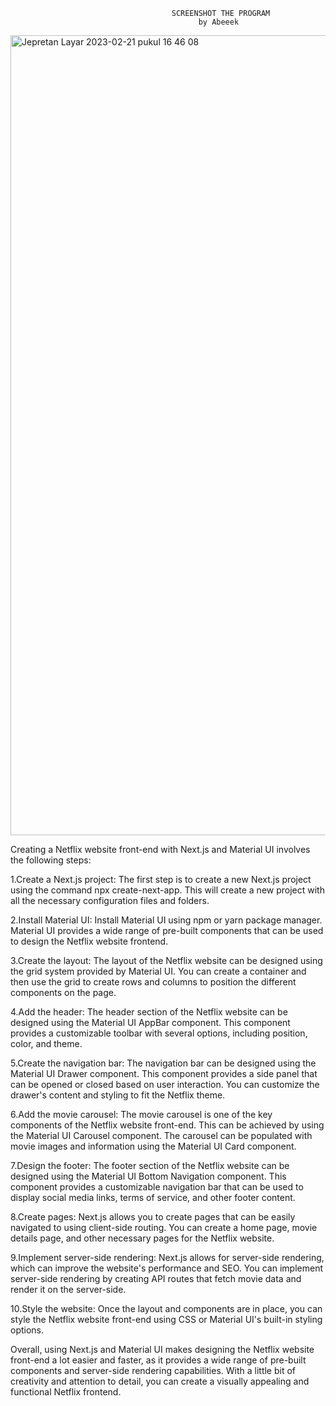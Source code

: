                                         SCREENSHOT THE PROGRAM
                                              by Abeeek
                                            
<img width="1280" alt="Jepretan Layar 2023-02-21 pukul 16 46 08" src="https://user-images.githubusercontent.com/91450054/220314856-a9f7c351-5e66-4187-9732-f8a2c4044d70.png">

Creating a Netflix website front-end with Next.js and Material UI involves the following steps:

1.Create a Next.js project: The first step is to create a new Next.js project using the command npx create-next-app. This will create a new project with all the necessary configuration files and folders.

2.Install Material UI: Install Material UI using npm or yarn package manager. Material UI provides a wide range of pre-built components that can be used to design the Netflix website frontend.

3.Create the layout: The layout of the Netflix website can be designed using the grid system provided by Material UI. You can create a container and then use the grid to create rows and columns to position the different components on the page.

4.Add the header: The header section of the Netflix website can be designed using the Material UI AppBar component. This component provides a customizable toolbar with several options, including position, color, and theme.

5.Create the navigation bar: The navigation bar can be designed using the Material UI Drawer component. This component provides a side panel that can be opened or closed based on user interaction. You can customize the drawer's content and styling to fit the Netflix theme.

6.Add the movie carousel: The movie carousel is one of the key components of the Netflix website front-end. This can be achieved by using the Material UI Carousel component. The carousel can be populated with movie images and information using the Material UI Card component.

7.Design the footer: The footer section of the Netflix website can be designed using the Material UI Bottom Navigation component. This component provides a customizable navigation bar that can be used to display social media links, terms of service, and other footer content.

8.Create pages: Next.js allows you to create pages that can be easily navigated to using client-side routing. You can create a home page, movie details page, and other necessary pages for the Netflix website.

9.Implement server-side rendering: Next.js allows for server-side rendering, which can improve the website's performance and SEO. You can implement server-side rendering by creating API routes that fetch movie data and render it on the server-side.

10.Style the website: Once the layout and components are in place, you can style the Netflix website front-end using CSS or Material UI's built-in styling options.

Overall, using Next.js and Material UI makes designing the Netflix website front-end a lot easier and faster, as it provides a wide range of pre-built components and server-side rendering capabilities. With a little bit of creativity and attention to detail, you can create a visually appealing and functional Netflix frontend.
